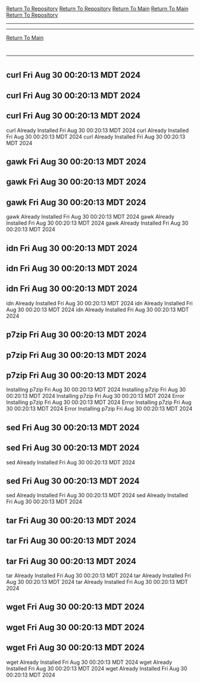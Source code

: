 [Return To Repository](https://github.com/DigitalWarrior/piholeparser/)
[Return To Repository](https://github.com/DigitalWarrior/piholeparser/)
[Return To Main](https://github.com/DigitalWarrior/piholeparser/blob/master/RecentRunLogs/Mainlog.md)
[Return To Main](https://github.com/DigitalWarrior/piholeparser/blob/master/RecentRunLogs/Mainlog.md)
[Return To Repository](https://github.com/DigitalWarrior/piholeparser/)
____________________________________
____________________________________
[Return To Main](https://github.com/DigitalWarrior/piholeparser/blob/master/RecentRunLogs/Mainlog.md)
# 
# 
____________________________________
# 
## curl Fri Aug 30 00:20:13 MDT 2024
## curl Fri Aug 30 00:20:13 MDT 2024
## curl Fri Aug 30 00:20:13 MDT 2024
curl Already Installed Fri Aug 30 00:20:13 MDT 2024
curl Already Installed Fri Aug 30 00:20:13 MDT 2024
curl Already Installed Fri Aug 30 00:20:13 MDT 2024
## gawk Fri Aug 30 00:20:13 MDT 2024
## gawk Fri Aug 30 00:20:13 MDT 2024
## gawk Fri Aug 30 00:20:13 MDT 2024
gawk Already Installed Fri Aug 30 00:20:13 MDT 2024
gawk Already Installed Fri Aug 30 00:20:13 MDT 2024
gawk Already Installed Fri Aug 30 00:20:13 MDT 2024
## idn Fri Aug 30 00:20:13 MDT 2024
## idn Fri Aug 30 00:20:13 MDT 2024
## idn Fri Aug 30 00:20:13 MDT 2024
idn Already Installed Fri Aug 30 00:20:13 MDT 2024
idn Already Installed Fri Aug 30 00:20:13 MDT 2024
idn Already Installed Fri Aug 30 00:20:13 MDT 2024
## p7zip Fri Aug 30 00:20:13 MDT 2024
## p7zip Fri Aug 30 00:20:13 MDT 2024
## p7zip Fri Aug 30 00:20:13 MDT 2024
Installing p7zip Fri Aug 30 00:20:13 MDT 2024
Installing p7zip Fri Aug 30 00:20:13 MDT 2024
Installing p7zip Fri Aug 30 00:20:13 MDT 2024
Error Installing p7zip Fri Aug 30 00:20:13 MDT 2024
Error Installing p7zip Fri Aug 30 00:20:13 MDT 2024
Error Installing p7zip Fri Aug 30 00:20:13 MDT 2024
## sed Fri Aug 30 00:20:13 MDT 2024
## sed Fri Aug 30 00:20:13 MDT 2024
sed Already Installed Fri Aug 30 00:20:13 MDT 2024
## sed Fri Aug 30 00:20:13 MDT 2024
sed Already Installed Fri Aug 30 00:20:13 MDT 2024
sed Already Installed Fri Aug 30 00:20:13 MDT 2024
## tar Fri Aug 30 00:20:13 MDT 2024
## tar Fri Aug 30 00:20:13 MDT 2024
## tar Fri Aug 30 00:20:13 MDT 2024
tar Already Installed Fri Aug 30 00:20:13 MDT 2024
tar Already Installed Fri Aug 30 00:20:13 MDT 2024
tar Already Installed Fri Aug 30 00:20:13 MDT 2024
## wget Fri Aug 30 00:20:13 MDT 2024
## wget Fri Aug 30 00:20:13 MDT 2024
## wget Fri Aug 30 00:20:13 MDT 2024
wget Already Installed Fri Aug 30 00:20:13 MDT 2024
wget Already Installed Fri Aug 30 00:20:13 MDT 2024
wget Already Installed Fri Aug 30 00:20:13 MDT 2024

